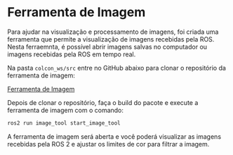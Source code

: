 # Ferramenta de Imagem

Para ajudar na visualização e processamento de imagens, foi criada uma ferramenta que permite a visualização de imagens recebidas pela ROS. Nesta ferraemnta, é possível abrir imagens salvas no computador ou imagens recebidas pela ROS em tempo real.

Na pasta `colcon_ws/src` entre no GitHub abaixo para clonar o repositório da ferramenta de imagem:

[Ferramenta de Imagem](https://github.com/insper-education/robcomp-image-tool)

Depois de clonar o repositório, faça o build do pacote e execute a ferramenta de imagem com o comando:

```bash
ros2 run image_tool start_image_tool
```

A ferramenta de imagem será aberta e você poderá visualizar as imagens recebidas pela ROS 2 e ajustar os limites de cor para filtrar a imagem.